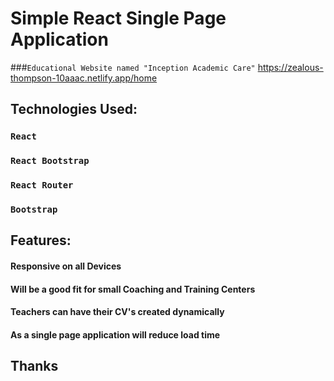# Simple React Single Page Application

###`Educational Website named "Inception Academic Care"`  https://zealous-thompson-10aaac.netlify.app/home

## Technologies Used:

### `React`
### `React Bootstrap`
### `React Router`
### `Bootstrap`

## Features:
#### Responsive on all Devices
#### Will be a good fit for small Coaching and Training Centers
#### Teachers can have their CV's created dynamically
#### As a single page application will reduce load time

## Thanks
